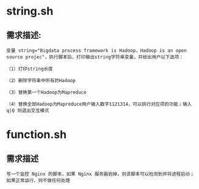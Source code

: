 # string.sh
## 需求描述:  
  
    变量 string="Bigdata process framework is Hadoop，Hadoop is an open source projec"，执行脚本后，打印输出string字符串变量，并给出用户以下选项：  
    
    （1）打印string长度  
    
    （2）删除字符串中所有的Hadoop  
    
    （3）替换第一个Hadoop为Mapreduce  
    
    （4）替换全部Hadoop为Mapreduce用户输入数字1121314，可以执行对应项的功能；输入q|Q 则退出交互模式  
    


# function.sh
## 需求描述  
    写一个监控 Nginx 的脚本，如果 Nginx 服务器宕掉，则该脚本可以检测到并将进程启动；如果正常运行，则不做任何处理  
  
